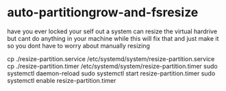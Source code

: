 # auto-partitiongrow-and-fsresize
have you ever locked your self out a system can resize the virtual hardrive but cant do anything in your machine while this will fix that and just make it so you dont have to worry about manually resizing



cp ./resize-partition.service /etc/systemd/system/resize-partition.service
cp ./resize-partition.timer /etc/systemd/system/resize-partition.timer
sudo systemctl daemon-reload
sudo systemctl start resize-partition.timer
sudo systemctl enable resize-partition.timer

